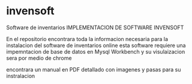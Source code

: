 # invensoft
Software de inventarios
IMPLEMENTACION DE SOFTWARE INVENSOFT 

En el repositorio encontrara toda la informacion necesaria para la instalacion del software de inventarios online 
esta software requiere una impemntacion de base de datos en Mysql Workbench 
y su visulaizacion sera por medio de chrome 

encontrara un manual en PDF  detallado con imagenes y pasas para su instralacion 
 
